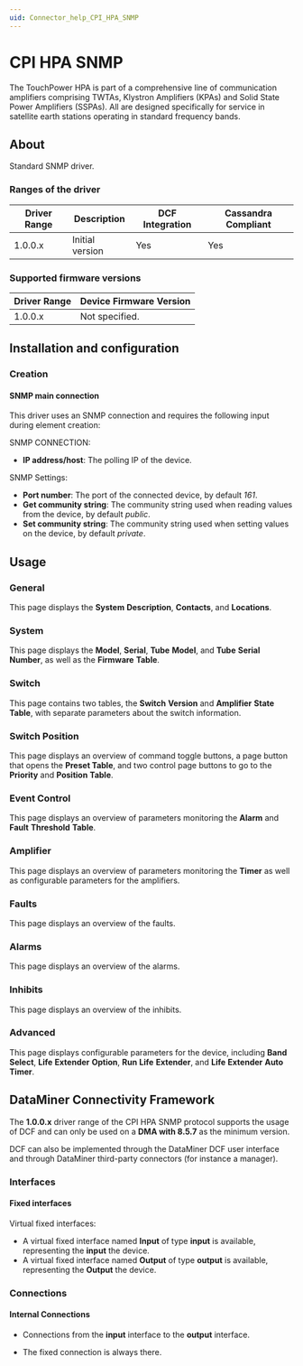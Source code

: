 ```yaml
---
uid: Connector_help_CPI_HPA_SNMP
---
```


# CPI HPA SNMP

The TouchPower HPA is part of a comprehensive line of communication amplifiers comprising TWTAs, Klystron Amplifiers (KPAs) and Solid State Power Amplifiers (SSPAs). All are designed specifically for service in satellite earth stations operating in standard frequency bands.

## About

Standard SNMP driver.

### Ranges of the driver

| **Driver Range** | **Description** | **DCF Integration** | **Cassandra Compliant** |
|------------------|-----------------|---------------------|-------------------------|
| 1.0.0.x          | Initial version | Yes                 | Yes                     |

### Supported firmware versions

| **Driver Range** | **Device Firmware Version** |
|------------------|-----------------------------|
| 1.0.0.x          | Not specified.              |

## Installation and configuration

### Creation

#### SNMP main connection

This driver uses an SNMP connection and requires the following input during element creation:

SNMP CONNECTION:

- **IP address/host**: The polling IP of the device.

SNMP Settings:

- **Port number**: The port of the connected device, by default *161*.
- **Get community string**: The community string used when reading values from the device, by default *public*.
- **Set community string**: The community string used when setting values on the device, by default *private*.

## Usage

### General

This page displays the **System** **Description**, **Contacts**, and **Locations**.

### System

This page displays the **Model**, **Serial**, **Tube** **Model**, and **Tube** **Serial** **Number**, as well as the **Firmware** **Table**.

### Switch

This page contains two tables, the **Switch** **Version** and **Amplifier** **State** **Table**, with separate parameters about the switch information.

### Switch Position

This page displays an overview of command toggle buttons, a page button that opens the **Preset Table**, and two control page buttons to go to the **Priority** and **Position** **Table**.

### Event Control

This page displays an overview of parameters monitoring the **Alarm** and **Fault** **Threshold** **Table**.

### Amplifier

This page displays an overview of parameters monitoring the **Timer** as well as configurable parameters for the amplifiers.

### Faults

This page displays an overview of the faults.

### Alarms

This page displays an overview of the alarms.

### Inhibits

This page displays an overview of the inhibits.

### Advanced

This page displays configurable parameters for the device, including **Band** **Select**, **Life** **Extender** **Option**, **Run** **Life** **Extender**, and **Life** **Extender** **Auto** **Timer**.

## DataMiner Connectivity Framework

The **1.0.0.x** driver range of the CPI HPA SNMP protocol supports the usage of DCF and can only be used on a **DMA with 8.5.7** as the minimum version.

DCF can also be implemented through the DataMiner DCF user interface and through DataMiner third-party connectors (for instance a manager).

### Interfaces

#### Fixed interfaces

Virtual fixed interfaces:

- A virtual fixed interface named **Input** of type **input** is available, representing the **input** the device.
- A virtual fixed interface named **Output** of type **output** is available, representing the **Output** the device.

### Connections

#### Internal Connections

- Connections from the **input** interface to the **output** interface.

- The fixed connection is always there.
